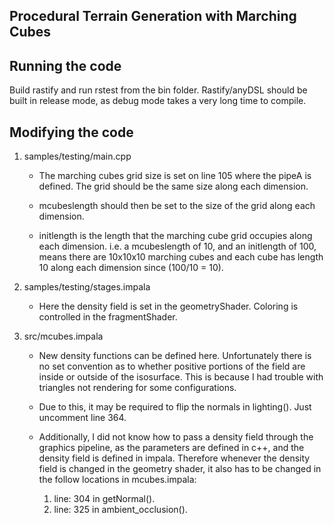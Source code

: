 ## Procedural Terrain Generation with Marching Cubes

## Running the code
Build rastify and run rstest from the bin folder. Rastify/anyDSL should be built in release mode, as debug mode takes a very long time to compile.

## Modifying the code

1. samples/testing/main.cpp 

    * The marching cubes grid size is set on line 105 where the pipeA is defined. The grid should be the same size along each dimension.

    * mcubeslength should then be set to the size of the grid along each dimension.

    * initlength is the length that the marching cube grid occupies along each dimension. i.e. a mcubeslength of 10, and an initlength of 100, means there are 10x10x10 marching cubes and each cube has length 10 along each dimension since (100/10 = 10).
    
2. samples/testing/stages.impala

    * Here the density field is set in the geometryShader. Coloring is controlled in the fragmentShader.

2. src/mcubes.impala
    
    * New density functions can be defined here. Unfortunately there is no set convention as to whether positive portions of the field are inside or outside of the isosurface. This is because I had trouble with triangles not rendering for some configurations. 

    * Due to this, it may be required to flip the normals in lighting(). Just uncomment line 364.

    * Additionally, I did not know how to pass a density field through the graphics pipeline, as the parameters are defined in c++, and the density field is defined in impala. Therefore whenever the density field is changed in the geometry shader, it also has to be changed in the follow locations in mcubes.impala:

        1. line: 304 in getNormal(). 
        2. line: 325 in ambient_occlusion().

